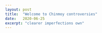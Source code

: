 ```yaml
---
layout: post
title:  "Welcome to Chinmoy controversies"
date:   2020-06-25
excerpt: "clearer imperfections own"
---
```

